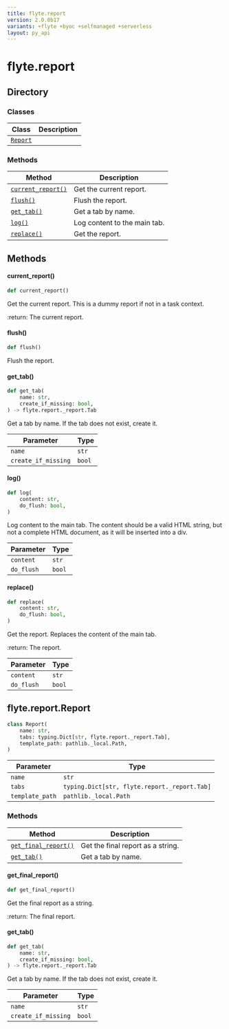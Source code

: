 ```yaml
---
title: flyte.report
version: 2.0.0b17
variants: +flyte +byoc +selfmanaged +serverless
layout: py_api
---
```


# flyte.report

## Directory

### Classes

| Class | Description |
|-|-|
| [`Report`](.././flyte.report#flytereportreport) |  |

### Methods

| Method | Description |
|-|-|
| [`current_report()`](#current_report) | Get the current report. |
| [`flush()`](#flush) | Flush the report. |
| [`get_tab()`](#get_tab) | Get a tab by name. |
| [`log()`](#log) | Log content to the main tab. |
| [`replace()`](#replace) | Get the report. |


## Methods

#### current_report()

```python
def current_report()
```
Get the current report. This is a dummy report if not in a task context.

:return: The current report.


#### flush()

```python
def flush()
```
Flush the report.


#### get_tab()

```python
def get_tab(
    name: str,
    create_if_missing: bool,
) -> flyte.report._report.Tab
```
Get a tab by name. If the tab does not exist, create it.



| Parameter | Type |
|-|-|
| `name` | `str` |
| `create_if_missing` | `bool` |

#### log()

```python
def log(
    content: str,
    do_flush: bool,
)
```
Log content to the main tab. The content should be a valid HTML string, but not a complete HTML document,
 as it will be inserted into a div.



| Parameter | Type |
|-|-|
| `content` | `str` |
| `do_flush` | `bool` |

#### replace()

```python
def replace(
    content: str,
    do_flush: bool,
)
```
Get the report. Replaces the content of the main tab.

:return: The report.


| Parameter | Type |
|-|-|
| `content` | `str` |
| `do_flush` | `bool` |

## flyte.report.Report

```python
class Report(
    name: str,
    tabs: typing.Dict[str, flyte.report._report.Tab],
    template_path: pathlib._local.Path,
)
```
| Parameter | Type |
|-|-|
| `name` | `str` |
| `tabs` | `typing.Dict[str, flyte.report._report.Tab]` |
| `template_path` | `pathlib._local.Path` |

### Methods

| Method | Description |
|-|-|
| [`get_final_report()`](#get_final_report) | Get the final report as a string. |
| [`get_tab()`](#get_tab) | Get a tab by name. |


#### get_final_report()

```python
def get_final_report()
```
Get the final report as a string.

:return: The final report.


#### get_tab()

```python
def get_tab(
    name: str,
    create_if_missing: bool,
) -> flyte.report._report.Tab
```
Get a tab by name. If the tab does not exist, create it.



| Parameter | Type |
|-|-|
| `name` | `str` |
| `create_if_missing` | `bool` |

